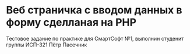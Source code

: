 # Веб страничка с вводом данных в форму сделланая на PHP
Тестовое задание по практике для СмартСофт №1, выполнин студенит группы ИСП-321 Пётр Пасечник
